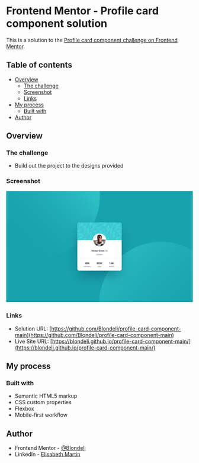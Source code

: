 # Frontend Mentor - Profile card component solution

This is a solution to the [Profile card component challenge on Frontend Mentor](https://www.frontendmentor.io/challenges/profile-card-component-cfArpWshJ).

## Table of contents

- [Overview](#overview)
  - [The challenge](#the-challenge)
  - [Screenshot](#screenshot)
  - [Links](#links)
- [My process](#my-process)
  - [Built with](#built-with)
- [Author](#author)

## Overview

### The challenge

- Build out the project to the designs provided

### Screenshot

![](./images/screenshot.png)

### Links

- Solution URL: [https://github.com/Blondeli/profile-card-component-main](https://github.com/Blondeli/profile-card-component-main)
- Live Site URL: [https://blondeli.github.io/profile-card-component-main/](https://blondeli.github.io/profile-card-component-main/)

## My process

### Built with

- Semantic HTML5 markup
- CSS custom properties
- Flexbox
- Mobile-first workflow

## Author

- Frontend Mentor - [@Blondeli](https://www.frontendmentor.io/profile/Blondeli)
- LinkedIn - [Elisabeth Martin](https://www.linkedin.com/in/elisabeth-martin-873773199/)
